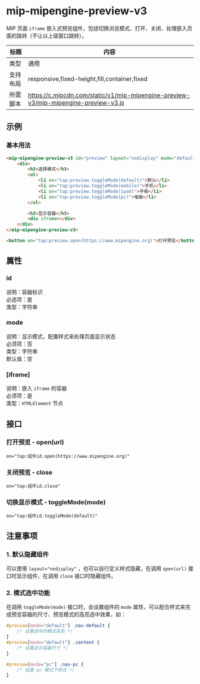 # mip-mipengine-preview-v3

MIP 页面 `iframe` 嵌入式预览组件，包括切换浏览模式、打开、关闭、处理嵌入页面的跳转（不让以上级窗口跳转）。

标题|内容
----|----
类型|通用
支持布局|responsive,fixed-height,fill,container,fixed
所需脚本|https://c.mipcdn.com/static/v1/mip-mipengine-preview-v3/mip-mipengine-preview-v3.js

## 示例

### 基本用法
```html
<mip-mipengine-preview-v3 id="preview" layout="nodisplay" mode="default">
    <div>
        <h3>选择模式</h3>
        <ul>
            <li on="tap:preview.toggleMode(default)">默认</li>
            <li on="tap:preview.toggleMode(mobile)">手机</li>
            <li on="tap:preview.toggleMode(ipad)">平板</li>
            <li on="tap:preview.toggleMode(pc)">电脑</li>
        </ul>

        <h3>显示容器</h3>
        <div iframe></div>
    </div>
</mip-mipengine-preview-v3>

<button on="tap:preview.open(https://www.mipengine.org)">打开预览</button>
```

## 属性

### id

说明：容器标识  
必选项：是  
类型：字符串

### mode

说明：显示模式，配置样式来处理页面显示状态  
必须项：否  
类型：字符串  
默认值：空  

### [iframe]

说明：嵌入 `iframe` 的容器  
必须项：是  
类型：`HTMLElement` 节点  

## 接口

### 打开预览 - open(url)

```
on="tap:组件id.open(https://www.mipengine.org)"
```

### 关闭预览 - close

```
on="tap:组件id.close"
```

### 切换显示模式 - toggleMode(mode)

```
on="tap:组件id.toggleMode(default)"
```


## 注意事项

### 1. 默认隐藏组件

可以使用 `layout="nodisplay"` ，也可以自行定义样式隐藏，在调用 `open(url)` 接口时显示组件，在调用 `close` 接口时隐藏组件。

### 2. 模式选中功能

在调用 `toggleMode(mode)` 接口时，会设置组件的 `mode` 属性，可以配合样式来完成预览容器的尺寸、预览模式的高亮选中效果，如：

```css
#preview[mode="default"] .nav-default {
    /* 设置选中的模式高亮 */
}
#preview[mode="default"] .content {
    /* 设置显示容器尺寸 */
}

#preview[mode="pc"] .nav-pc {
    /* 设置 pc 模式下样式 */
}
```